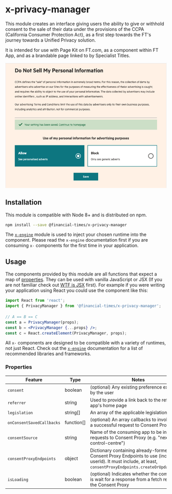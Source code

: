 # x-privacy-manager

This module creates an interface giving users the ability to give or withhold consent to the sale of their data under the provisions of the CCPA (California Consumer Protection Act), as a first step towards the FT's journey towards a Unified Privacy solution.

It is intended for use with Page Kit on FT.com, as a component within FT App, and as a brandable page linked to by Specialist Titles.

![Privacy Manager UI](docs/ccpa.png)

## Installation

This module is compatible with Node 8+ and is distributed on npm.

```bash
npm install --save @financial-times/x-privacy-manager
```

The [`x-engine`][engine] module is used to inject your chosen runtime into the component. Please read the `x-engine` documentation first if you are consuming `x-` components for the first time in your application.

[engine]: https://github.com/Financial-Times/x-dash/tree/master/packages/x-engine


## Usage

The components provided by this module are all functions that expect a map of [properties](#properties). They can be used with vanilla JavaScript or JSX (If you are not familiar check out [WTF is JSX][jsx-wtf] first). For example if you were writing your application using React you could use the component like this:

```jsx
import React from 'react';
import { PrivacyManager } from '@financial-times/x-privacy-manager';

// A == B == C
const a = PrivacyManager(props);
const b = <PrivacyManager {...props} />;
const c = React.createElement(PrivacyManager, props);
```

All `x-` components are designed to be compatible with a variety of runtimes, not just React. Check out the [`x-engine`][engine] documentation for a list of recommended libraries and frameworks.

[jsx-wtf]: https://jasonformat.com/wtf-is-jsx/

### Properties

Feature                     | Type       | Notes
----------------------------|------------|-----------------------------------------------
`consent`                   | boolean    | (optional) Any existing preference expressed by the user
`referrer`                  | string     | Used to provide a link back to the referring app's home page
`legislation`               | string[]   | An array of the applicable legislation IDs
`onConsentSavedCallbacks`   | function[] | (optional) An array callbacks to invoken after a successful request to Consent Proxy
`consentSource`             | string     | Name of the consuming app to be included in requests to Consent Proxy (e.g. "next-control-centre")
 `consentProxyEndpoints`    | object     | Dictionary containing already-formed Consent Proxy Endpoints to use (including userId). It must include, at least, `consentProxyEndpoints.createOrUpdateRecord`
 `isLoading`                | boolean    | (optional) Indicates whether the component is wait for a response from a fetch request to the Consent Proxy
